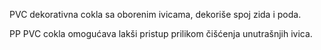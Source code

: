 PVC dekorativna cokla sa oborenim ivicama, dekoriše spoj zida i poda.

PP PVC cokla omogućava lakši pristup prilikom čišćenja unutrašnjih ivica.